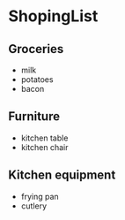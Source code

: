 # ShopingList

## Groceries
* milk
* potatoes
* bacon

## Furniture
* kitchen table
* kitchen chair

## Kitchen equipment
* frying pan
* cutlery